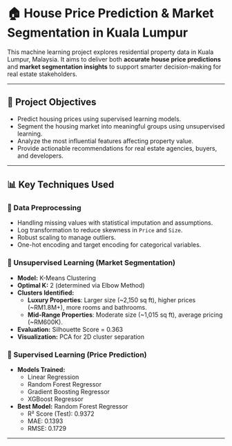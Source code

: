 # 🏠 House Price Prediction & Market Segmentation in Kuala Lumpur

This machine learning project explores residential property data in Kuala Lumpur, Malaysia. It aims to deliver both **accurate house price predictions** and **market segmentation insights** to support smarter decision-making for real estate stakeholders.

---

## 🎯 Project Objectives

- Predict housing prices using supervised learning models.
- Segment the housing market into meaningful groups using unsupervised learning.
- Analyze the most influential features affecting property value.
- Provide actionable recommendations for real estate agencies, buyers, and developers.

---

## 📊 Key Techniques Used

### 🔹 Data Preprocessing
- Handling missing values with statistical imputation and assumptions.
- Log transformation to reduce skewness in `Price` and `Size`.
- Robust scaling to manage outliers.
- One-hot encoding and target encoding for categorical variables.

### 🔹 Unsupervised Learning (Market Segmentation)
- **Model:** K-Means Clustering
- **Optimal K:** 2 (determined via Elbow Method)
- **Clusters Identified:**
  - **Luxury Properties**: Larger size (~2,150 sq ft), higher prices (~RM1.8M+), more rooms and bathrooms.
  - **Mid-Range Properties**: Moderate size (~1,015 sq ft), average pricing (~RM600K).
- **Evaluation:** Silhouette Score = 0.363
- **Visualization:** PCA for 2D cluster separation

### 🔹 Supervised Learning (Price Prediction)
- **Models Trained:**
  - Linear Regression
  - Random Forest Regressor
  - Gradient Boosting Regressor
  - XGBoost Regressor
- **Best Model:** Random Forest Regressor
  - R² Score (Test): 0.9372
  - MAE: 0.1393
  - RMSE: 0.1729

---

 

